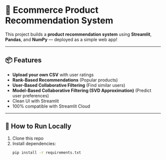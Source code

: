 # 🛒 Ecommerce Product Recommendation System

This project builds a **product recommendation system** using **Streamlit**, **Pandas**, and **NumPy** — deployed as a simple web app!

---

## 📦 Features
- **Upload your own CSV** with user ratings
- **Rank-Based Recommendations** (Popular products)
- **User-Based Collaborative Filtering** (Find similar users)
- **Model-Based Collaborative Filtering (SVD Approximation)** (Predict user preferences)
- Clean UI with Streamlit
- 100% compatible with Streamlit Cloud

---

## 🚀 How to Run Locally

1. Clone this repo
2. Install dependencies:
   ```bash
   pip install -r requirements.txt
